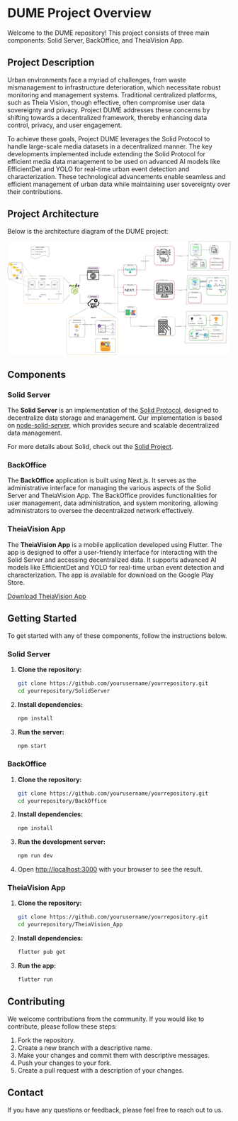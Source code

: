 # DUME Project Overview

Welcome to the DUME repository! This project consists of three main components: Solid Server, BackOffice, and TheiaVision App.

## Project Description

Urban environments face a myriad of challenges, from waste mismanagement to infrastructure deterioration, which necessitate robust monitoring and management systems. Traditional centralized platforms, such as Theia Vision, though effective, often compromise user data sovereignty and privacy. Project DUME addresses these concerns by shifting towards a decentralized framework, thereby enhancing data control, privacy, and user engagement.

To achieve these goals, Project DUME leverages the Solid Protocol to handle large-scale media datasets in a decentralized manner. The key developments implemented include extending the Solid Protocol for efficient media data management to be used on advanced AI models like EfficientDet and YOLO for real-time urban event detection and characterization. These technological advancements enable seamless and efficient management of urban data while maintaining user sovereignty over their contributions.

## Project Architecture

Below is the architecture diagram of the DUME project:

![DUME Project Architecture](docs/architecture.jpg)


## Components

### Solid Server

The **Solid Server** is an implementation of the [Solid Protocol](https://solidproject.org/), designed to decentralize data storage and management. Our implementation is based on [node-solid-server](https://github.com/nodeSolidServer/node-solid-server), which provides secure and scalable decentralized data management.

For more details about Solid, check out the [Solid Project](https://solidproject.org/about).


### BackOffice

The **BackOffice** application is built using Next.js. It serves as the administrative interface for managing the various aspects of the Solid Server and TheiaVision App. The BackOffice provides functionalities for user management, data administration, and system monitoring, allowing administrators to oversee the decentralized network effectively.

### TheiaVision App

The **TheiaVision App** is a mobile application developed using Flutter. The app is designed to offer a user-friendly interface for interacting with the Solid Server and accessing decentralized data. It supports advanced AI models like EfficientDet and YOLO for real-time urban event detection and characterization. The app is available for download on the Google Play Store.

[Download TheiaVision App](https://play.google.com/store/apps/details?id=com.logimade.theia_vision_app)

## Getting Started

To get started with any of these components, follow the instructions below.

### Solid Server

1. **Clone the repository:**
    ```bash
    git clone https://github.com/yourusername/yourrepository.git
    cd yourrepository/SolidServer
    ```

2. **Install dependencies:**
    ```bash
    npm install
    ```

3. **Run the server:**
    ```bash
    npm start
    ```

### BackOffice

1. **Clone the repository:**
    ```bash
    git clone https://github.com/yourusername/yourrepository.git
    cd yourrepository/BackOffice
    ```

2. **Install dependencies:**
    ```bash
    npm install
    ```

3. **Run the development server:**
    ```bash
    npm run dev
    ```

4. Open [http://localhost:3000](http://localhost:3000) with your browser to see the result.

### TheiaVision App

1. **Clone the repository:**
    ```bash
    git clone https://github.com/yourusername/yourrepository.git
    cd yourrepository/TheiaVision_App
    ```

2. **Install dependencies:**
    ```bash
    flutter pub get
    ```

3. **Run the app:**
    ```bash
    flutter run
    ```

## Contributing

We welcome contributions from the community. If you would like to contribute, please follow these steps:

1. Fork the repository.
2. Create a new branch with a descriptive name.
3. Make your changes and commit them with descriptive messages.
4. Push your changes to your fork.
5. Create a pull request with a description of your changes.

## Contact

If you have any questions or feedback, please feel free to reach out to us.

